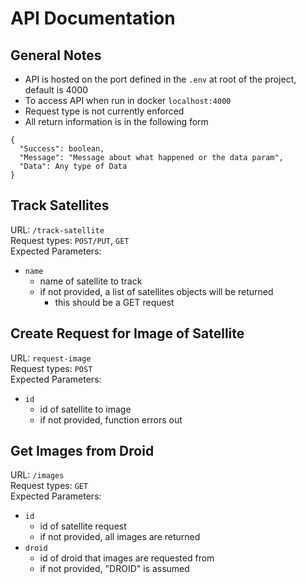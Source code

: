 # API Documentation

## General Notes

- API is hosted on the port defined in the `.env` at root of the project, default is 4000
- To access API when run in docker `localhost:4000`
- Request type is not currently enforced
- All return information is in the following form

```
{
  "Success": boolean,
  "Message": "Message about what happened or the data param",
  "Data": Any type of Data
}
```

## Track Satellites

URL: `/track-satellite`  
Request types: `POST/PUT`, `GET`  
Expected Parameters:
- `name`
    - name of satellite to track
    - if not provided, a list of satellites objects will be returned
        - this should be a GET request

## Create Request for Image of Satellite

URL: `request-image`  
Request types: `POST`  
Expected Parameters:
- `id`
    - id of satellite to image
    - if not provided, function errors out
 
## Get Images from Droid

URL: `/images`  
Request types: `GET`  
Expected Parameters:
- `id`
    - id of satellite request
    - if not provided, all images are returned
- `droid`
    - id of droid that images are requested from
    - if not provided, "DROID" is assumed
